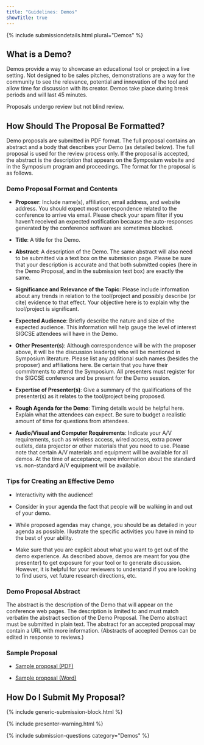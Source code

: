 ```yaml
---
title: "Guidelines: Demos"
showTitle: true
---
```

{% include submissiondetails.html plural="Demos" %}

## What is a Demo?

Demos provide a way to showcase an educational tool or project in a live setting. Not designed to be sales pitches, demonstrations are a way for the community to see the relevance, potential and innovation of the tool and allow time for discussion with its creator. Demos take place during break periods and will last 45 minutes.

Proposals undergo review but not blind review.

## How Should The Proposal Be Formatted?

Demo proposals are submitted in PDF format. The full proposal contains an abstract and a body that describes your Demo (as detailed below). The full proposal is used for the review process only. If the proposal is accepted, the abstract is the description that appears on the Symposium website and in the Symposium program and proceedings. The format for the proposal is as follows.

### Demo Proposal Format and Contents

* **Proposer**: Include name(s), affiliation, email address, and website address. You should expect most correspondence related to the conference to arrive via email. Please check your spam filter if you haven’t received an expected notification because the auto-responses generated by the conference software are sometimes blocked.

* **Title**: A title for the Demo.

* **Abstract**: A description of the Demo. The same abstract will also need to be submitted via a text box on the submission page. Please be sure that your description is accurate and that both submitted copies (here in the Demo Proposal, and in the submission text box) are exactly the same.

* **Significance and Relevance of the Topic**: Please include information about any trends in relation to the tool/project and possibly describe (or cite) evidence to that effect. Your objective here is to explain why the tool/project is significant.

* **Expected Audience**: Briefly describe the nature and size of the expected audience. This information will help gauge the level of interest SIGCSE attendees will have in the Demo.

* **Other Presenter(s)**: Although correspondence will be with the proposer above, it will be the discussion leader(s) who will be mentioned in Symposium literature. Please list any additional such names (besides the proposer) and affiliations here. Be certain that you have their commitments to attend the Symposium. All presenters must register for the SIGCSE conference and be present for the Demo session.

* **Expertise of Presenter(s)**: Give a summary of the qualifications of the presenter(s) as it relates to the tool/project being proposed.

* **Rough Agenda for the Demo**: Timing details would be helpful here. Explain what the attendees can expect. Be sure to budget a realistic amount of time for questions from attendees. 

* **Audio/Visual and Computer Requirements**: Indicate your A/V requirements, such as wireless access, wired access, extra power outlets, data projector or other materials that you need to use. Please note that certain A/V materials and equipment will be available for all demos. At the time of acceptance, more information about the standard vs. non-standard A/V equipment will be available.

### Tips for Creating an Effective Demo

* Interactivity with the audience!

* Consider in your agenda the fact that people will be walking in and out of your demo.

* While proposed agendas may change, you should be as detailed in your agenda as possible.  Illustrate the specific activities you have in mind to the best of your ability.

* Make sure that you are explicit about what you want to get out of the demo experience.  As described above, demos are meant for you (the presenter) to get exposure for your tool or to generate discussion.  However, it is helpful for your reviewers to understand if you are looking to find users, vet future research directions, etc.

### Demo Proposal Abstract

The abstract is the description of the Demo that will appear on the conference web pages. The description is limited to and must match verbatim the abstract section of the Demo Proposal. The Demo abstract must be submitted in plain text. The abstract for an accepted proposal may contain a URL with more information. (Abstracts of accepted Demos can be edited in response to reviews.)


### Sample Proposal

* [Sample proposal (PDF)](../docs/sigcse-sample-demo.pdf)

* [Sample proposal (Word)](../docs/sigcse-sample-demo.docx)

## How Do I Submit My Proposal?

{% include generic-submission-block.html %}

{% include presenter-warning.html %}

{% include submission-questions category="Demos" %}
